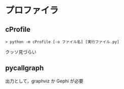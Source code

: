 # プロファイラ

## cProfile

```
> python -m cProfile [-o ファイル名] [実行ファイル.py]
```

クッソ見づらい

## pycallgraph

出力として，graphviz か Gephi が必要

